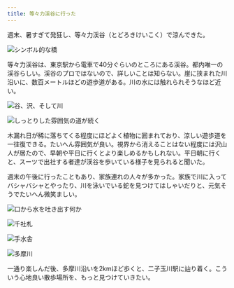 ```yaml
---
title: 等々力渓谷に行った
---
```

週末、暑すぎて発狂し、等々力渓谷（とどろきけいこく）で涼んできた。

![](https://lh4.googleusercontent.com/pBiegssYHqu5FW47C5WM20lES4UZdKXCb865lgm_d_uqNTDfZWBpABezEFx-lJB_RCI13erkcc32IIzZI_I77xzcKQM3NNAkNMNlhJlsCCl1CiS6Qv4XhH0O39PldFp0V87O-RoKHHO2wrX7_McSE16jVXIBMTWtk6nGmMNxQqSJsZ94I7-g8LtB-Q "シンボル的な橋")

等々力渓谷は、東京駅から電車で40分ぐらいのところにある渓谷。都内唯一の渓谷らしい。渓谷のプロではないので、詳しいことは知らない。崖に挟まれた川沿いに、数百メートルほどの遊歩道がある。川の水には触れられそうなほど近い。

![](https://lh4.googleusercontent.com/0O6jf4xx6-rKLH_FzucAaAGuqLxfnM7K5xbCek-wHC9mjS8UDpRO3j5Qniri2Z2JrCJ7XIgFQPbQYYspNtlJfvkSEljPsopoWeGYvf9gGLOXYqnxPmC1U7AFQglxLG14PpNKnGXaf16Ri2H5z8yzBV2HSJ4PAwSUyZNjBXs7MCb_xZFWGoFwOeXyKg "谷、沢、そして川")

![](https://lh3.googleusercontent.com/O6jODtRiEb-nt-NgdMhn0a03qCzCpFoS4e2bXAkECweiLcJEEoMVOEeLzWJuQO1mDT3nqYXzCALrd_SgXAbJDkmM8gfazjOB6z2-sLMeBu0lkpk9r-4K9B4dFp4JVWTJybuCzrhiL_YZQOxOvO3RW85pCFbqOpKzgZfOU3l-99TFeL8ioDQ1j13b1Q "しっとりした雰囲気の道が続く")

木漏れ日が稀に落ちてくる程度にほどよく植物に囲まれており、涼しい遊歩道を一往復できる。たいへん雰囲気が良い。視界から消えることはない程度には沢山人が居たので、早朝や平日に行くとより楽しめるかもしれない。平日朝に行くと、スーツで出社する者達が渓谷を歩いている様子を見られると聞いた。

週末の午後に行ったこともあり、家族連れの人々が多かった。家族で川に入ってバシャバシャとやったり、川を泳いでいる蛇を見つけてはしゃいだりと、元気そうでたいへん微笑ましい。

![](https://lh6.googleusercontent.com/QpbpLXAF4J2-3H6EX-DJglx9YX88quDmOudHAeL4gSuA-6BcG5Vn-xghfCn3a59dSDfVQ4cJGvJ6CH0zJ37pSWJsY6gZqNebEEawJUa6oDcLGR8Z1-bDxHzHpUri4m2-g-21F0uGkz55F0vbLJxVCBlRcMgNWqEa-tcBOyRx01jSmvd3X9gCrg6-WQ "口から水を吐き出す何か")

![](https://lh6.googleusercontent.com/yrdzbDVfrJ7IajYtlawocoJFXGK5GzGDge3YnzepgwjutkQvIrOnKXEJFTL4POyERgQon4hbBr5_89etY6hjSPTZLsTZY92LWqXBjGu0j6hwNhXJZJzRi7sYn56jqgjNBFEalMowAsicIZEyxR_xsv6wO6adRwEQG3uhKVx0H5AGN_-MeNywlBbWFw "千社札")

![](https://lh4.googleusercontent.com/mLV3irO6TCLRZMbPzUmgV_2Y8KzL9TDx9nhm9xcfxIjDswOnGQeYMynzFUUWtZWSX1qG4noXTfpLff7-HhMGncm8KHT5SyX_BNaP41WiSakMrAO5tIiTENxvsBZke5DER9es3gC8b0G3u6JU0bAxSFDB4eWtlQER9AFteU003t-SB5xLAsgBsBzoSA "手水舎")

![](https://lh4.googleusercontent.com/QMPn4USYisksYtPOzrK66uWWoN-tP3dd9eIMP9M1efZDDWBj2KyS5ZON8QImBBhno46WUM7ry29xeXGbmxPqf6C_BAF5EYV4rhEEasWS4TPWcinijlIz4LMZ3R6Y3JZlqcOVm6BXIRtoIaoyaSOm58HG44DkHqRY5EM5AtGf1iiKnhpB5OnJVodhGg "多摩川")

一通り楽しんだ後、多摩川沿いを2kmほど歩くと、二子玉川駅に辿り着く。こういう心地良い散歩場所を、もっと見つけていきたい。
